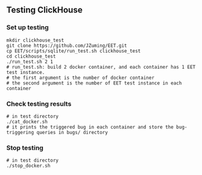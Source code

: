 ## Testing ClickHouse
### Set up testing
```shell
mkdir clickhouse_test
git clone https://github.com/JZuming/EET.git
cp EET/scripts/sqlite/run_test.sh clickhouse_test
cd clickhouse_test
./run_test.sh 2 1 
# run_test.sh: build 2 docker container, and each container has 1 EET test instance.
# the first argument is the number of docker container
# the second argument is the number of EET test instance in each container
```

### Check testing results
```shell
# in test directory
./cat_docker.sh 
# it prints the triggered bug in each container and store the bug-triggering queries in bugs/ directory
```

### Stop testing
```shell
# in test directory
./stop_docker.sh
```

